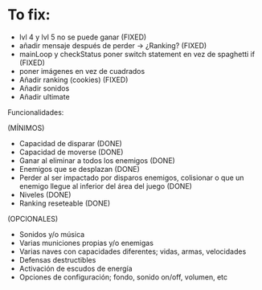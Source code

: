 # To fix:

- lvl 4 y lvl 5 no se puede ganar (FIXED)
- añadir mensaje después de perder -> ¿Ranking? (FIXED)
- mainLoop y checkStatus poner switch statement en vez de spaghetti if (FIXED)
- poner imágenes en vez de cuadrados 
- Añadir ranking (cookies) (FIXED)
- Añadir sonidos
- Añadir ultimate



 Funcionalidades:  

 (MÍNIMOS)
- Capacidad de disparar (DONE)
- Capacidad de moverse (DONE)
- Ganar al eliminar a todos los enemigos (DONE)
- Enemigos que se desplazan (DONE)
- Perder al ser impactado por disparos enemigos, colisionar o que un enemigo llegue al inferior del área del juego (DONE)
- Niveles (DONE)
- Ranking reseteable (DONE)  

 (OPCIONALES)
- Sonidos y/o música
- Varias municiones propias y/o enemigas
- Varias naves con capacidades diferentes; vidas, armas, velocidades
- Defensas destructibles
- Activación de escudos de energía
- Opciones de configuración; fondo, sonido on/off, volumen, etc

